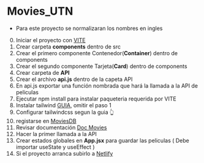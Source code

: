 # Movies_UTN
- Para este proyecto se normalizaran los nombres en ingles
0) Iniciar el proyecto con [VITE](https://vite.dev/guide)
1) Crear carpeta **components** dentro de src
2) Crear el primero componente Contenedor(**Container**) dentro de components
3) Crear el segundo componente Tarjeta(**Card**) dentro de components
4) Crear carpeta de **API**
5) Crear el archivo **api.js** dentro de la capeta API
6) En api.js exportar una función nombrada que hará la llamada a la API de peliculas
7) Ejecutar npm install para instalar paqueteria requerida por VITE
8) Instalar tailwind [GUIA](https://tailwindcss.com/docs/installation/using-vite), omitir el paso 1
9) Configurar tailwindcss segun la guia 👆
10) registarse en [MoviesDB](https://www.themoviedb.org/?language=es)
11) Revisar documentación [Doc Movies](https://developer.themoviedb.org/reference/intro/getting-started)
12) Hacer la primer llamada a la API 
13) Crear estados globales en **App.jsx** para guardar las peliculas ( Debe importar useState y useEffect )
14) Si el proyecto arranca subirlo a [Netlify](https://netlify.com)

